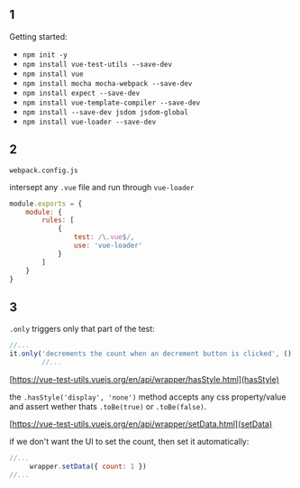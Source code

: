 ## 1

Getting started:

- `npm init -y`
- `npm install vue-test-utils --save-dev`
- `npm install vue`
- `npm install mocha mocha-webpack --save-dev`
- `npm install expect --save-dev`
- `npm install vue-template-compiler --save-dev`
- `npm install --save-dev jsdom jsdom-global`
- `npm install vue-loader --save-dev`

## 2

`webpack.config.js`

intersept any `.vue` file and run through `vue-loader`

```javascript
module.exports = {
    module: {
        rules: [
            {
                test: /\.vue$/,
                use: 'vue-loader'
            }
        ]
    }
}
```

## 3

`.only` triggers only that part of the test:

```javascript
//...
it.only('decrements the count when an decrement button is clicked', () => {
        //...
```

[https://vue-test-utils.vuejs.org/en/api/wrapper/hasStyle.html](hasStyle)


the `.hasStyle('display', 'none')` method accepts any css property/value and assert wether thats `.toBe(true)` or `.toBe(false)`.

[https://vue-test-utils.vuejs.org/en/api/wrapper/setData.html](setData)

if we don't want the UI to set the count, then set it automatically:

```javascript
//...
     wrapper.setData({ count: 1 })
//...
```